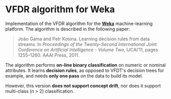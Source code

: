 # VFDR algorithm for Weka

Implementation of the VFDR algorithm for the **[Weka](http://www.cs.waikato.ac.nz/ml/weka/)** machine-learning platform. The algorithm is described in the following paper:

> João Gama and Petr Kosina. Learning decision rules from data streams. In *Proceedings of the Twenty-Second International Joint Conference on Artificial Intelligence - Volume Two*, IJCAI’11, pages 1255–1260. AAAI Press, 2011.

The algorithm performs **on-line binary classification** on numeric or nominal attributes. It learns **decision rules**, as opposed to VFDT's decision trees for example, and needs **only one pass** on the data to build its model. 

However, this version **does not support concept drift**, nor does it support multi-class (n > 2) classification.  
